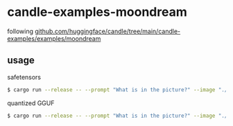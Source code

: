 # candle-examples-moondream

following [github.com/huggingface/candle/tree/main/candle-examples/examples/moondream](https://github.com/huggingface/candle/tree/main/candle-examples/examples/moondream)

## usage

safetensors

```bash
$ cargo run --release -- --prompt "What is in the picture?" --image "./demo-1.jpg"
```

quantized GGUF

```bash
$ cargo run --release -- --prompt "What is in the picture?" --image "./demo-1.jpg" --quantized
```
